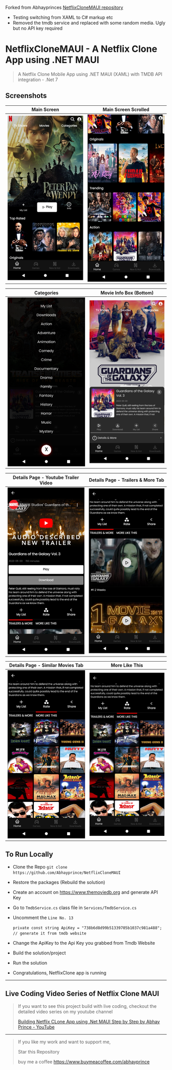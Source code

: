 Forked from Abhayprinces [NetflixCloneMAUI repository](https://github.com/Abhayprince/NetflixCloneMAUI)
* Testing switching from XAML to C# markup etc
* Removed the tmdb service and replaced with some random media. Ugly but no API key required

# NetflixCloneMAUI - A Netflix Clone App using .NET MAUI

> A Netflix Clone Mobile App using .NET MAUI (XAML) with TMDB API integration - .Net 7

## Screenshots

Main Screen                       | Main Screen Scrolled
:-----------------------------: | :--------------------------:
![Img1](https://raw.githubusercontent.com/Abhayprince/NetflixCloneMAUI/master/Screenshots/n1.png) | ![Img2](https://raw.githubusercontent.com/Abhayprince/NetflixCloneMAUI/master/Screenshots/n2.png) 

Categories                       | Movie Info Box (Bottom)
:-----------------------------: | :--------------------------:
![Img1](https://raw.githubusercontent.com/Abhayprince/NetflixCloneMAUI/master/Screenshots/n3.png) | ![Img2](https://raw.githubusercontent.com/Abhayprince/NetflixCloneMAUI/master/Screenshots/n4.png)

Details Page - Youtube Trailer Video        | Details Page - Trailers & More Tab
:-----------------------------: | :--------------------------:
![Img1](https://raw.githubusercontent.com/Abhayprince/NetflixCloneMAUI/master/Screenshots/n5.png) | ![Img2](https://raw.githubusercontent.com/Abhayprince/NetflixCloneMAUI/master/Screenshots/n6.png)

Details Page - Similar Movies Tab                    | More Like This
:-----------------------------: | :--------------------------:
![Img1](https://raw.githubusercontent.com/Abhayprince/NetflixCloneMAUI/master/Screenshots/n7.png) | ![Img1](https://raw.githubusercontent.com/Abhayprince/NetflixCloneMAUI/master/Screenshots/n7.png)

## To Run Locally
- Clone the Repo
    `git clone https://github.com/Abhayprince/NetflixCloneMAUI `
    
- Restore the packages (Rebuild the solution)
- Create an account on https://www.themoviedb.org and generate API Key

- Go to `TmdbService.cs` class file in `Services/TmdbService.cs`
- Uncomment the `Line No. 13`

  ``` private const string ApiKey = "738b6d8d99b51339705b1037c981a488"; // generate it from tmdb website ```
    
- Change the ApiKey to the Api Key you grabbed from Tmdb Website
- Build the solution/project
- Run the solution

- Congratulations, NetflixClone app is running
---------------------------------------
## Live Coding Video Series of Netflix Clone MAUI
> If you want to see this project build with live coding, checkout the detailed video series on my youtube channel
> 
> [Building Netflix CLone App using .Net MAUI Step by Step by Abhay Prince - YouTube](https://www.youtube.com/playlist?list=PLlgYGDJXMjDbsC436yHfZ2w3IuBC3F0ec)

-------------------------------

> If you like my work and want to support me, 
> 
> Star this Repository
> 
> buy me a coffee https://www.buymeacoffee.com/abhayprince


